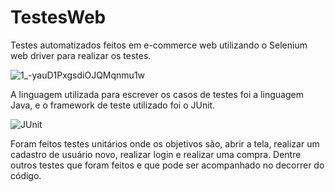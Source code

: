 # TestesWeb
 Testes automatizados feitos em e-commerce web utilizando o Selenium web driver para realizar os testes.
 
 ![1_-yauD1PxgsdiOJQMqnmu1w](https://user-images.githubusercontent.com/110741158/231311783-49d74fa8-bd3c-4bb4-9f08-7a708090b921.jpg)

A linguagem utilizada para escrever os casos de testes foi a linguagem Java, e o framework de teste utilizado foi o JUnit.

![JUnit](https://user-images.githubusercontent.com/110741158/231311970-eeb332b5-0a4b-4126-b03a-3cea0daa98ff.svg)

Foram feitos testes unitários onde os objetivos são, abrir a tela, realizar um cadastro de usuário novo, realizar login e realizar uma compra. Dentre outros testes que foram feitos e que pode ser acompanhado no decorrer do código.

